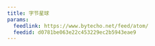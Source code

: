```yaml
---
title: 字节星球
params:
  feedlink: https://www.bytecho.net/feed/atom/
  feedid: d0781be063e22c453229ec2b5943eae9
---
```

